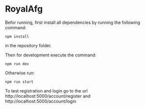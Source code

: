 # RoyalAfg

Befor running, first install all dependencies by running the following command:

    npm install
in the repository folder.

Then for development execute the command:

    npm run dev
Otherwise run:

    npm run start

To test registration and login go to the url http://localhost:5000/account/register and http://localhost:5000/account/login
